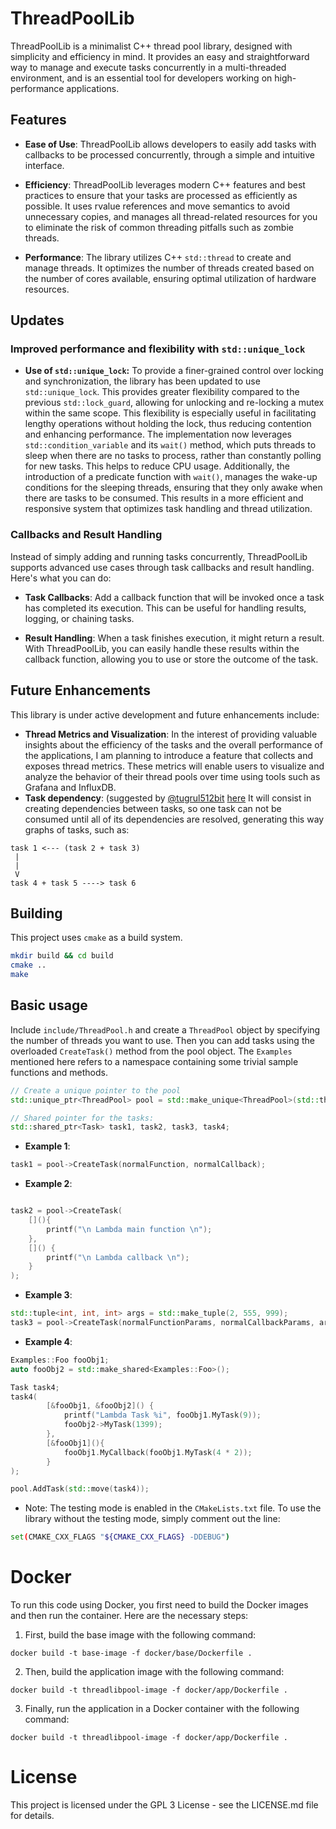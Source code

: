 # ThreadPoolLib

ThreadPoolLib is a minimalist C++ thread pool library, designed with simplicity and efficiency in mind. It provides an easy and straightforward way to manage and execute tasks concurrently in a multi-threaded environment, and is an essential tool for developers working on high-performance applications.

## Features

* **Ease of Use**: ThreadPoolLib allows developers to easily add tasks with callbacks to be processed concurrently, through a simple and intuitive interface.

* **Efficiency**: ThreadPoolLib leverages modern C++ features and best practices to ensure that your tasks are processed as efficiently as possible. It uses rvalue references and move semantics to avoid unnecessary copies, and manages all thread-related resources for you to eliminate the risk of common threading pitfalls such as zombie threads.

* **Performance**: The library utilizes C++ `std::thread` to create and manage threads. It optimizes the number of threads created based on the number of cores available, ensuring optimal utilization of hardware resources.

## Updates

### Improved performance and flexibility with `std::unique_lock`
* **Use of `std::unique_lock`:** To provide a finer-grained control over locking and synchronization, the library has been updated to use `std::unique_lock`. This provides greater flexibility compared to the previous `std::lock_guard`, allowing for unlocking and re-locking a mutex within the same scope. This flexibility is especially useful in facilitating lengthy operations without holding the lock, thus reducing contention and enhancing performance. The implementation now leverages `std::condition_variable` and its `wait()` method, which puts threads to sleep when there are no tasks to process, rather than constantly polling for new tasks. This helps to reduce CPU usage. Additionally, the introduction of a predicate function with `wait()`, manages the wake-up conditions for the sleeping threads, ensuring that they only awake when there are tasks to be consumed. This results in a more efficient and responsive system that optimizes task handling and thread utilization.

### Callbacks and Result Handling

Instead of simply adding and running tasks concurrently, ThreadPoolLib supports advanced use cases through task callbacks and result handling. Here's what you can do:

- **Task Callbacks**: Add a callback function that will be invoked once a task has completed its execution. This can be useful for handling results, logging, or chaining tasks.

- **Result Handling**: When a task finishes execution, it might return a result. With ThreadPoolLib, you can easily handle these results within the callback function, allowing you to use or store the outcome of the task.

## Future Enhancements

This library is under active development and future enhancements include:

* **Thread Metrics and Visualization**: In the interest of providing valuable insights about the efficiency of the tasks and the overall performance of the applications, I am planning to introduce a feature that collects and exposes thread metrics. These metrics will enable users to visualize and analyze the behavior of their thread pools over time using tools such as Grafana and InfluxDB.
* **Task dependency**: (suggested by [@tugrul512bit](https://github.com/tugrul512bit) [here](https://github.com/geru-scotland/ThreadPoolLib/issues/4) It will consist in creating dependencies between tasks, so one task can not be consumed until all of its dependencies are resolved, generating this way graphs of tasks, such as:

```
task 1 <--- (task 2 + task 3)
 |
 |
 V 
task 4 + task 5 ----> task 6
```

## Building

This project uses `cmake` as a build system.

```bash
mkdir build && cd build
cmake ..
make
```

## Basic usage
Include `include/ThreadPool.h` and create a `ThreadPool` object by specifying the number of threads you want to use. Then you can add tasks using the overloaded `CreateTask()` method from the pool object. The `Examples` mentioned here refers to a namespace containing some trivial sample functions and methods.

```cpp
// Create a unique pointer to the pool
std::unique_ptr<ThreadPool> pool = std::make_unique<ThreadPool>(std::thread::hardware_concurrency());

// Shared pointer for the tasks:
std::shared_ptr<Task> task1, task2, task3, task4;
```

- **Example 1**:

```cpp
task1 = pool->CreateTask(normalFunction, normalCallback);
```

- **Example 2**:
```cpp

task2 = pool->CreateTask(
    [](){
        printf("\n Lambda main function \n");
    },
    []() {
        printf("\n Lambda callback \n");
    }
);

```

- **Example 3**:
```cpp
std::tuple<int, int, int> args = std::make_tuple(2, 555, 999);
task3 = pool->CreateTask(normalFunctionParams, normalCallbackParams, args);

```

- **Example 4**:
```cpp
Examples::Foo fooObj1;
auto fooObj2 = std::make_shared<Examples::Foo>();

Task task4;
task4(
        [&fooObj1, &fooObj2]() {
            printf("Lambda Task %i", fooObj1.MyTask(9));
            fooObj2->MyTask(1399);
        },
        [&fooObj1](){
            fooObj1.MyCallback(fooObj1.MyTask(4 * 2));
        }
);

pool.AddTask(std::move(task4));

```

* Note: The testing mode is enabled in the `CMakeLists.txt` file. To use the library without the testing mode, simply comment out the line: 
```bash
set(CMAKE_CXX_FLAGS "${CMAKE_CXX_FLAGS} -DDEBUG")
```

# Docker
To run this code using Docker, you first need to build the Docker images and then run the container. Here are the necessary steps:

1. First, build the base image with the following command:
```shell
docker build -t base-image -f docker/base/Dockerfile .
```
2. Then, build the application image with the following command: 
```shell
docker build -t threadlibpool-image -f docker/app/Dockerfile .
```
3. Finally, run the application in a Docker container with the following command:
```shell
docker build -t threadlibpool-image -f docker/app/Dockerfile .
```

# License

This project is licensed under the GPL 3 License - see the LICENSE.md file for details.